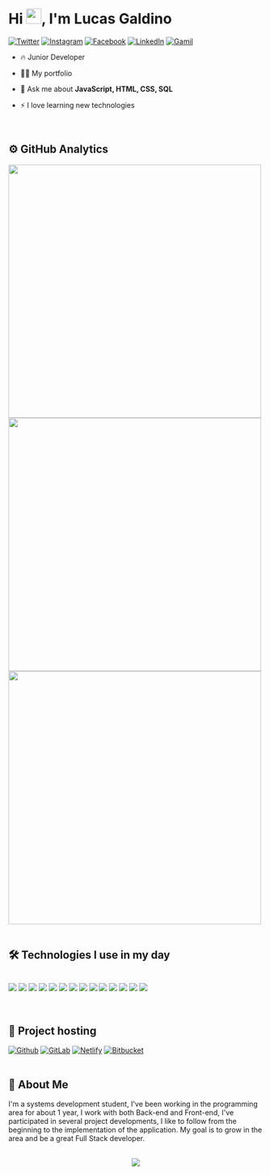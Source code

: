 # Hi <img src="https://raw.githubusercontent.com/kaueMarques/kaueMarques/master/hi.gif" width="30px">, I'm Lucas Galdino

[![Twitter](https://img.shields.io/badge/Twitter-1DA1F2?style=for-the-badge&logo=twitter&logoColor=white)](https://twitter.com/LucaasGaldinno)
[![Instagram](https://img.shields.io/badge/Instagram-E4405F?style=for-the-badge&logo=instagram&logoColor=white)](https://www.instagram.com/lucaasgaldinno/)
[![Facebook](https://img.shields.io/badge/Facebook-1877F2?style=for-the-badge&logo=facebook&logoColor=white)](https://www.facebook.com/Lucas.Galdino.com.br)
[![LinkedIn](https://img.shields.io/badge/LinkedIn-0077B5?style=for-the-badge&logo=linkedin&logoColor=white)](https://www.linkedin.com/in/lucaas-galdinno/)
[![Gamil](https://img.shields.io/badge/Gmail-D14836?style=for-the-badge&logo=gmail&logoColor=white)](mailto:lucaas.galdinno@gmail.com)
<br />

- 🔥 Junior Developer

- 👩‍💻 My portfolio 

- 💬 Ask me about **JavaScript, HTML, CSS, SQL**

- ⚡️ I love learning new technologies

<br />

## ⚙️ GitHub Analytics

<img width="500em" src="https://github-readme-stats.vercel.app/api?username=LucasGaldinno&show_icons=true&theme=tokyonight" />

<img width="500em" src="https://github-readme-stats.vercel.app/api/top-langs/?username=LucasGaldinno&layout=compact&theme=tokyonight" />

<img width="500em" src="https://github-readme-streak-stats.herokuapp.com/?user=LucasGaldinno&layout=compact&theme=tokyonight">
<br /><br />

## 🛠️ Technologies I use in my day

<div style="display: inline_block"><br/>
<img src="https://img.shields.io/badge/HTML5-E34F26?style=for-the-badge&logo=html5&logoColor=white" />
<img src="https://img.shields.io/badge/CSS3-1572B6?style=for-the-badge&logo=css3&logoColor=white" />
<img src="https://img.shields.io/badge/JavaScript-F7DF1E?style=for-the-badge&logo=javascript&logoColor=black" />
<img src="https://img.shields.io/badge/TypeScript-007ACC?style=for-the-badge&logo=typescript&logoColor=white" />
<img src="https://img.shields.io/badge/Node.js-43853D?style=for-the-badge&logo=node.js&logoColor=white" />
<img src="https://img.shields.io/badge/React-20232A?style=for-the-badge&logo=react&logoColor=61DAFB" />
<img src="https://img.shields.io/badge/C%23-239120?style=for-the-badge&logo=c-sharp&logoColor=white" />
<img src="https://img.shields.io/badge/Java-ED8B00?style=for-the-badge&logo=java&logoColor=white" />
<img src="https://img.shields.io/badge/Sass-CC6699?style=for-the-badge&logo=sass&logoColor=white" />
<img src="https://img.shields.io/badge/Python-14354C?style=for-the-badge&logo=python&logoColor=white" />
<img src="https://img.shields.io/badge/Git-FF4700?style=for-the-badge&logo=git&logoColor=white" />
<img src="https://img.shields.io/badge/MySQL-00000F?style=for-the-badge&logo=mysql&logoColor=white" />
<img src="https://img.shields.io/badge/Bootstrap-563D7C?style=for-the-badge&logo=bootstrap&logoColor=white" />
<img src="https://img.shields.io/badge/Markdown-000000?style=for-the-badge&logo=markdown&logoColor=white" />
</div><br /><br />

## 🚀 Project hosting 

[![Github](https://img.shields.io/badge/GitHub-100000?style=for-the-badge&logo=github&logoColor=white)](https://github.com/LucasGaldinno)
[![GitLab](https://img.shields.io/badge/GitLab-330F63?style=for-the-badge&logo=gitlab&logoColor=white)](https://gitlab.com/Lucas-Galdino)
[![Netlify](https://img.shields.io/badge/Netlify-00C7B7?style=for-the-badge&logo=netlify&logoColor=white)](https://app.netlify.com/teams/lucaas-galdinno/)
[![Bitbucket](https://img.shields.io/badge/Bitbucket-330F63?style=for-the-badge&logo=bitbucket&logoColor=white)](https://bitbucket.org/LucaasGaldinno/)
<br /><br />

## 📌 About Me

I'm a systems development student, I've been working in the programming area for about 1 year, I work with both Back-end and Front-end, I've participated in several project developments, I like to follow from the beginning to the implementation of the application. My goal is to grow in the area and be a great Full Stack developer.
<br /><br />

<div style="text-align: center">
<img src="https://komarev.com/ghpvc/?username=LucasGaldinno&color=green" />
</div>
